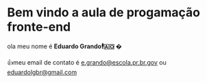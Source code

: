 # Bem vindo a aula de progamação fronte-end

ola meu nome é **Eduardo Grando🕴🇦🇴 �** 

👍meu email de contato é e.grando@escola.pr.br.gov ou eduardolgbr@gmail.com
